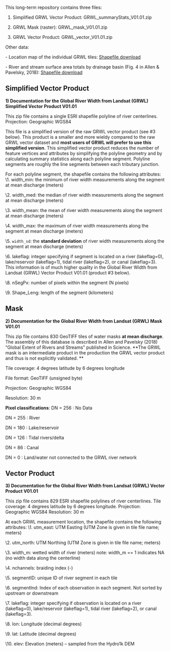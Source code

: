 This long-term repository contains three files:

1) Simplified GRWL Vector Product: GRWL_summaryStats_V01.01.zip

2) GRWL Mask (raster): GRWL_mask_V01.01.zip 

3) GRWL Vector Product: GRWL_vector_V01.01.zip

Other data:

\- Location map of the individual GRWL tiles: [Shapefile download](https://drive.google.com/file/d/1K6x1E0mmLc0k7er4NCIeaZsTfHi2wxxI/view?usp=sharing) 

\- River and stream surface area totals by drainage basin (Fig. 4 in Allen & Pavelsky, 2018): [Shapefile download](https://drive.google.com/open?id=11hzVVg6OEs1c7zIKjuy0u4WeE0UG6BsH)

 ## Simplified Vector Product 

**1) Documentation for the Global River Width from Landsat (GRWL) Simplified Vector Product V01.01**

This zip file contains a single ESRI shapefile polyline of river centerlines. 
Projection: Geographic WGS84 

This file is a simplified version of the raw GRWL vector product (see #3 below). This product is a smaller and more wieldy compared to the raw GRWL vector dataset and **most users of GRWL will prefer to use this simplified version**. This simplified vector product reduces the number of feature vertices and attributes by simplifying the polyline geometry and by calculating summary statistics along each polyline segment. Polyline segments are roughly the line segments between each tributary junction. 

For each polyline segment, the shapefile contains the following attributes:
\1.   width_min: the minimum of river width measurements along the segment at mean discharge (meters)

\2.   width_med: the median of river width measurements along the segment at mean discharge (meters)

\3.   width_mean: the mean of river width measurements along the segment at mean discharge (meters)

\4.   width_max: the maximum of river width measurements along the segment at mean discharge (meters)

\5.   `width_sd`: the **standard deviation** of river width measurements along the segment at mean discharge (meters)

\6.   lakeflag: integer specifying if segment is located on a river (lakeflag=0), lake/reservoir (lakeflag=1), tidal river (lakeflag=2), or canal (lakeflag=3). This information is of much higher quality in the Global River Width from Landsat (GRWL) Vector Product V01.01 (product #3 below). 

\8.   nSegPx: number of pixels within the segment (N pixels)

\9.   Shape_Leng: length of the segment (kilometers)

 ## Mask

**2) Documentation for the Global River Width from Landsat (GRWL) Mask V01.01**

This zip file contains 830 GeoTIFF tiles of water masks **at mean discharge**. The assembly of this database is described in Allen and Pavelsky (2018) “Global Extent of Rivers and Streams” published in Science. **The GRWL mask is an intermediate product in the production the GRWL vector product and thus is not explicitly validated. **

Tile coverage: 4 degrees latitude by 6 degrees longitude

File format: GeoTIFF (unsigned byte)

Projection: Geographic WGS84 

Resolution: 30 m

**Pixel classifications**: 
DN = 256 : No Data

DN = 255 : River

DN = 180 : Lake/reservoir 

DN = 126 : Tidal rivers/delta 

DN = 86 : Canal

DN = 0 : Land/water not connected to the GRWL river network

 ## Vector Product

**3) Documentation for the Global River Width from Landsat (GRWL) Vector Product V01.01**

This zip file contains 829 ESRI shapefile polylines of river centerlines. 
Tile coverage: 4 degrees latitude by 6 degrees longitude. 
Projection: Geographic WGS84
Resolution: 30 m

At each GRWL measurement location, the shapefile contains the following attributes:
\1.   utm_east: UTM Easting (UTM Zone is given in tile file name; meters)

\2.   utm_north: UTM Northing (UTM Zone is given in tile file name; meters)

\3.   width_m: wetted width of river (meters)
note: width_m == 1 indicates NA (no width data along the centerline) 

\4.   nchannels: braiding index (-)

\5.   segmentID: unique ID of river segment in each tile

\6.   segmentInd: Index of each observation in each segment. Not sorted by upstream or downstream

\7.   lakeflag: integer specifying if observation is located on a river (lakeflag=0), lake/reservoir (lakeflag=1), tidal river (lakeflag=2), or canal (lakeflag=3). 

\8.   lon: Longitude (decimal degrees)

\9.   lat: Latitude (decimal degrees)

\10.   elev: Elevation (meters) – sampled from the Hydro1k DEM